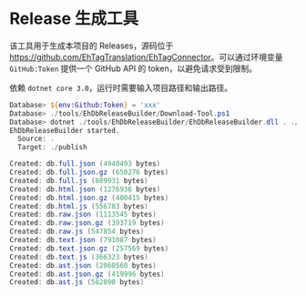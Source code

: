 Release 生成工具
=========================
该工具用于生成本项目的 Releases，源码位于 <https://github.com/EhTagTranslation/EhTagConnector>。可以通过环境变量 `GitHub:Token` 提供一个 GitHub API 的 token，以避免请求受到限制。

依赖 `dotnet core 3.0`，运行时需要输入项目路径和输出路径。

``` powershell
Database> ${env:Github:Token} = 'xxx'
Database> ./tools/EhDbReleaseBuilder/Download-Tool.ps1
Database> dotnet ./tools/EhDbReleaseBuilder/EhDbReleaseBuilder.dll . ./publish
EhDbReleaseBuilder started.
  Source: .
  Target: ./publish

Created: db.full.json (4940493 bytes)
Created: db.full.json.gz (650276 bytes)
Created: db.full.js (889931 bytes)
Created: db.html.json (1276936 bytes)
Created: db.html.json.gz (400415 bytes)
Created: db.html.js (556783 bytes)
Created: db.raw.json (1113545 bytes)
Created: db.raw.json.gz (393719 bytes)
Created: db.raw.js (547854 bytes)
Created: db.text.json (791087 bytes)
Created: db.text.json.gz (257569 bytes)
Created: db.text.js (366323 bytes)
Created: db.ast.json (2060560 bytes)
Created: db.ast.json.gz (419996 bytes)
Created: db.ast.js (582890 bytes)
```
